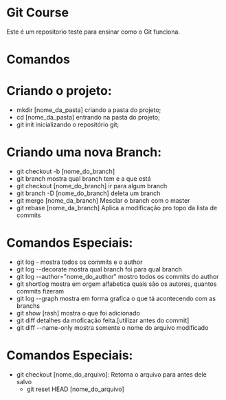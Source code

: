 # Git Course
Este é um repositorio teste para ensinar como o Git funciona.

# Comandos

   # Criando o projeto: 
   - mkdir [nome_da_pasta] criando a pasta do projeto;
   - cd [nome_da_pasta] entrando na pasta do projeto;
   - git init inicializando o repositório git;   
   
   # Criando uma nova Branch:
   - git checkout -b [nome_do_branch]
   - git branch mostra qual branch tem e a que está
   - git checkout [nome_do_branch] ir para algum branch
   - git branch -D [nome_do_branch] deleta um branch
   - git merge [nome_da_branch] Mesclar o branch com o master
   - git rebase [nome_da_branch] Aplica a modificação pro topo da lista de commits
   

   # Comandos Especiais:
   - git log - mostra todos os commits e o author
   - git log --decorate mostra qual branch foi para qual branch
   - git log --author="nome_do_author" mostro todos os commits do author
   - git shortlog mostra em orgem alfabetica quais são os autores, quantos commits fizeram
   - git log --graph mostra em forma grafica o que tá acontecendo com as branchs
   - git show [rash] mostra o que foi adicionado
   - git diff detalhes da moficação feita.[utilizar antes do commit]
   - git diff --name-only mostra somente o nome do arquivo modificado

   # Comandos Especiais:
   - git checkout [nome_do_arquivo]: Retorna o arquivo para antes dele salvo
      - git reset HEAD [nome_do_arquivo]
